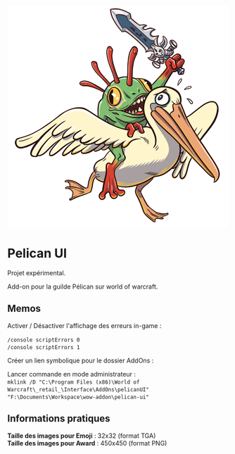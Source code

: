 ![Configuration Logo](Medias/configuration-logo.png)
# Pelican UI

Projet expérimental.

Add-on pour la guilde Pélican sur world of warcraft.

## Memos

Activer / Désactiver l'affichage des erreurs in-game :

`/console scriptErrors 0`  
`/console scriptErrors 1`

Créer un lien symbolique pour le dossier AddOns :

Lancer commande en mode administrateur :  
`mklink /D "C:\Program Files (x86)\World of Warcraft\_retail_\Interface\AddOns\pelicanUI" "F:\Documents\Workspace\wow-addon\pelican-ui"`

## Informations pratiques

**Taille des images pour Emoji** : 32x32 (format TGA)  
**Taille des images pour Award** : 450x450 (format PNG)
